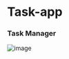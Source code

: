 # Task-app

### Task Manager

![image](https://user-images.githubusercontent.com/36041729/209050773-d25e9b5c-4fe5-4bdf-80d0-68662e50b000.png)
